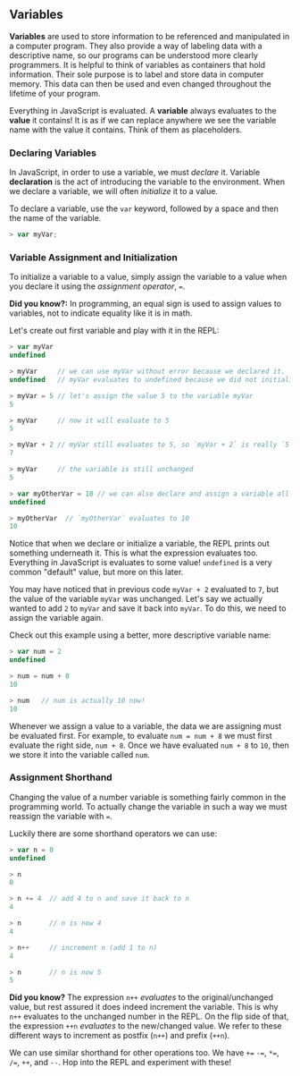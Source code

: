 ## Variables

**Variables** are used to store information to be referenced and manipulated in a
computer program. They also provide a way of labeling data with a descriptive name,
so our programs can be understood more clearly programmers. It is helpful to think
of variables as containers that hold information. Their sole purpose is to label and
store data in computer memory. This data can then be used and even changed
throughout the lifetime of your program.

Everything in JavaScript is evaluated. A **variable** always evaluates to the **value**
it contains! It is as if we can replace anywhere we see the variable name with the
value it contains. Think of them as placeholders.

### Declaring Variables

In JavaScript, in order to use a variable, we must *declare* it. Variable
**declaration** is the act of introducing the variable to the environment. When we
declare a variable, we will often *initialize* it to a value.

To declare a variable, use the `var` keyword, followed by a space and then the name
of the variable.

```js
> var myVar;
```

### Variable Assignment and Initialization
To initialize a variable to a value, simply assign the variable to a value when you
declare it using the *assignment operator*, `=`.

**Did you know?:** In programming, an equal sign is used to assign values to variables,
not to indicate equality like it is in math.

Let's create out first variable and play with it in the REPL:

```js
> var myVar
undefined

> myVar     // we can use myVar without error because we declared it.
undefined   // myVar evaluates to undefined because we did not initialize myVar to any value.

> myVar = 5 // let's assign the value 5 to the variable myVar
5

> myVar     // now it will evaluate to 5
5

> myVar + 2 // myVar still evaluates to 5, so `myVar + 2` is really `5 + 2`
7

> myVar     // the variable is still unchanged
5

> var myOtherVar = 10 // we can also declare and assign a variable all at once
undefined

> myOtherVar  // `myOtherVar` evaluates to 10
10
```

Notice that when we declare or initialize a variable, the REPL prints out something
underneath it. This is what the expression evaluates too. Everything in JavaScript
is evaluates to some value! `undefined` is a very common "default" value, but more
on this later.

You may have noticed that in previous code `myVar + 2` evaluated to `7`, but the
value of the variable `myVar` was unchanged. Let's say we actually wanted to add `2`
to `myVar` and save it back into `myVar`. To do this, we need to assign the variable
again.

Check out this example using a better, more descriptive variable name:

```js
> var num = 2
undefined

> num = num + 8
10

> num   // num is actually 10 now!
10
```

Whenever we assign a value to a variable, the data we are assigning must be
evaluated first. For example, to evaluate `num = num + 8` we must first evaluate
the right side, `num + 8`. Once we have evaluated `num + 8` to `10`, then we store
it into the variable called `num`.

### Assignment Shorthand

Changing the value of a number variable is something fairly common in the programming
world. To actually change the variable in such a way we must reassign the variable
with `=`.

Luckily there are some shorthand operators we can use:

```js
> var n = 0
undefined

> n
0

> n += 4  // add 4 to n and save it back to n
4

> n       // n is now 4
4

> n++     // increment n (add 1 to n)
4

> n       // n is now 5
5
```

**Did you know?** The expression `n++` *evaluates* to the original/unchanged value,
but rest assured it does indeed increment the variable. This is why `n++` evaluates
to the unchanged number in the REPL. On the flip side of that,
the expression `++n` *evaluates* to the new/changed value. We refer to these
different ways to increment as postfix (`n++`) and prefix (`++n`).

We can use similar shorthand for other operations too. We have `+=` `-=`, `*=`,
`/=`, `++`, and `--`. Hop into the REPL and experiment with these!
